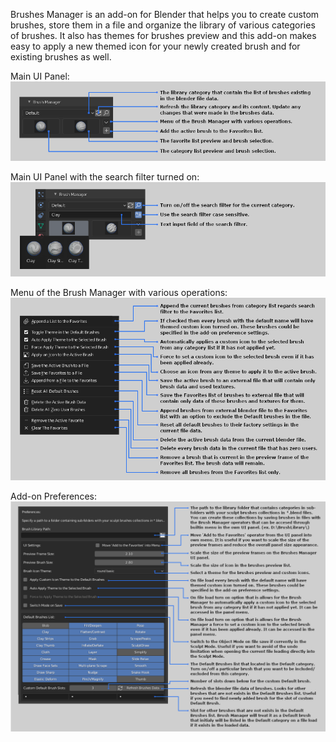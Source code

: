 Brushes Manager is an add-on for Blender that helps you to create custom brushes, store them in a file and organize the library of various categories of brushes.
It also has themes for brushes preview and this add-on makes easy to apply a new themed icon for your newly created brush and for existing brushes as well.

Main UI Panel:
![image](images/brush_manager_panel.png)

Main UI Panel with the search filter turned on:
![image](images/brush_manager_search_panel.png)

Menu of the Brush Manager with various operations:
![image](images/brush_manager_menu.png)

Add-on Preferences:
![image](images/brush_manager_preferences.png)